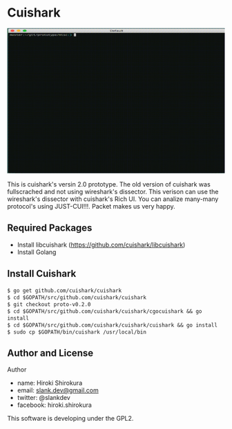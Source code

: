 
# Cuishark

![](./misc/rec.gif)

This is cuishark's versin 2.0 prototype.
The old version of cuishark was fullscrached and not using wireshark's dissector.
This verison can use the wireshark's dissector with cuishark's Rich UI.
You can analize many-many protocol's using JUST-CUI!!!.
Packet makes us very happy.

## Required Packages

- Install libcuishark (https://github.com/cuishark/libcuishark)
- Install Golang

## Install Cuishark

```
$ go get github.com/cuishark/cuishark
$ cd $GOPATH/src/github.com/cuishark/cuishark
$ git checkout proto-v0.2.0
$ cd $GOPATH/src/github.com/cuishark/cuishark/cgocuishark && go install
$ cd $GOPATH/src/github.com/cuishark/cuishark/cuishark && go install
$ sudo cp $GOPATH/bin/cuishark /usr/local/bin
```

## Author and License

Author
- name: Hiroki Shirokura
- email: slank.dev@gmail.com
- twitter: @slankdev
- facebook: hiroki.shirokura

This software is developing under the GPL2.

